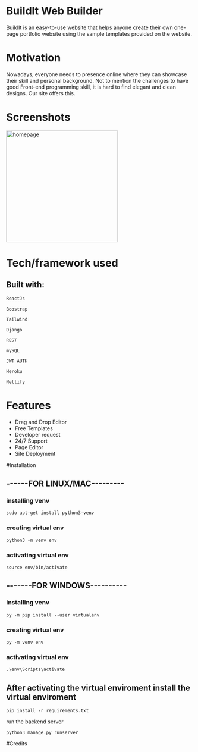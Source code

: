 # BuildIt Web Builder

BuildIt is an easy-to-use website that helps anyone create their own one-page portfolio website using the sample templates provided on the website.

# Motivation

Nowadays, everyone needs to presence online where they can showcase their skill and personal background. Not to mention the challenges to have good Front-end programming skill, it is hard to find elegant and clean designs. Our site offers this.

# Screenshots

<p><img src="https://imgur.com/a/21MNEeT" alt="homepage" width="300px" height="300px" /></p>


# Tech/framework used
## Built with:

    ReactJs
    
    Boostrap
    
    Tailwind
    
    Django
    
    REST
    
    mySQL
    
    JWT AUTH
    
    Heroku
    
    Netlify
    

# Features
  <ul>
  <li>Drag and Drop Editor</li>
  <li>Free Templates</li>
  <li>Developer request</li>
  <li>24/7 Support</li>
  <li>Page Editor</li>
  <li>Site Deployment</li>
  </ul>

#Installation

## ------FOR LINUX/MAC---------
### installing venv 
```sudo apt-get install python3-venv```
### creating virtual env
```python3 -m venv env```
### activating virtual env
```source env/bin/activate```


## -------FOR WINDOWS----------
### installing venv
```py -m pip install --user virtualenv```
### creating virtual env
```py -m venv env```
### activating virtual env
```.\env\Scripts\activate```


## After activating the virtual enviroment install the virtual enviroment

```pip install -r requirements.txt```

run the backend server

```python3 manage.py runserver```

#Credits



